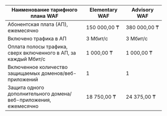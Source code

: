 | Наименование тарифного плана WAF | Elementary WAF | Advisory WAF |
| --- | --- | --- |
| Абонентская плата (АП), ежемесячно | 150 000,00 ₸ | 380 000,00 ₸ |
| Включено трафика в АП | 3 Мбит/с | 3 Мбит/с |
| Оплата полосы трафика, сверх включенного в АП, за каждый Мбит/с | 1 000,00 ₸ | 1 000,00 ₸ |
| Включенное количество защищаемых доменов/веб-приложений | 1 | 1 |
| Защита одного дополнительного домена/веб-приложения, ежемесячно | 18 750,00 ₸ | 24 375,00 ₸ |
